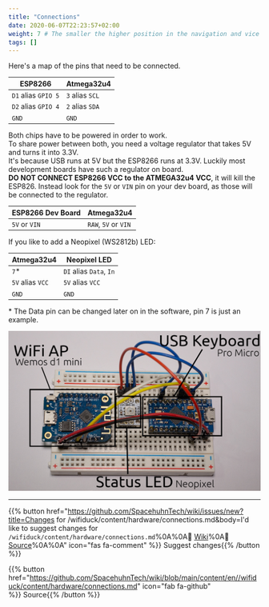 ```yaml
---
title: "Connections"
date: 2020-06-07T22:23:57+02:00
weight: 7 # The smaller the higher position in the navigation and vice versa
tags: []
---
```


Here's a map of the pins that need to be connected.  

| ESP8266 | Atmega32u4 |
| ------- | ---------- |
| `D1` alias `GPIO 5` | `3` alias `SCL` |
| `D2` alias `GPIO 4` | `2` alias `SDA` |
| `GND` | `GND` |

Both chips have to be powered in order to work.  
To share power between both, you need a voltage regulator that takes 5V and turns it into 3.3V.  
It's because USB runs at 5V but the ESP8266 runs at 3.3V. Luckily most development boards have such a regulator on board.  
**DO NOT CONNECT ESP8266 VCC to the ATMEGA32u4 VCC**, it will kill the ESP826. Instead look for the `5V` or `VIN` pin on your dev board, as those will be connected to the regulator.  

| ESP8266 Dev Board |      Atmega32u4      |
| ----------------- | -------------------- |
| `5V` or `VIN`     | `RAW`, `5V` or `VIN` |

If you like to add a Neopixel (WS2812b) LED:  

| Atmega32u4 | Neopixel LED |
| ---------- | ------------ |
| `7`* | `DI` alias `Data`, `In` |
| `5V` alias `VCC` | `5V` alias `VCC` |
| `GND` | `GND` |

\* The Data pin can be changed later on in the software, pin 7 is just an example.  

![Example of a DIY build using a Wemos d1 mini, a Pro Micro and a Neopixel LED](/media/wifi_duck/diy_example.jpg?height=400px)

---

{{% button href="https://github.com/SpacehuhnTech/wiki/issues/new?title=Changes for /wifiduck/content/hardware/connections.md&body=I'd like to suggest changes for `/wifiduck/content/hardware/connections.md`%0A%0A:link: [Wiki](https://spacehuhn.wiki//wifiduck/content/hardware/connections)%0A:link: [Source](https://github.com/SpacehuhnTech/wiki/blob/main/content/en//wifiduck/content/hardware/connections.md)%0A%0A<!-- Describe your desired changes -->" icon="fas fa-comment" %}}&nbsp;Suggest changes{{% /button %}}

{{% button href="https://github.com/SpacehuhnTech/wiki/blob/main/content/en//wifiduck/content/hardware/connections.md" icon="fab fa-github" %}}&nbsp;Source{{% /button %}}